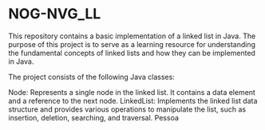 # NOG-NVG_LL
This repository contains a basic implementation of a linked list in Java. 
The purpose of this project is to serve as a learning resource for understanding the fundamental concepts of linked lists and how they can
be implemented in Java.

The project consists of the following Java classes:

Node: Represents a single node in the linked list. It contains a data element and a reference to the next node.
LinkedList: Implements the linked list data structure and provides various operations to manipulate the list, such as insertion, deletion, searching, and traversal.
Pessoa
